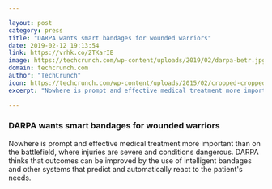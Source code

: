 ```yaml
---

layout: post
category: press
title: "DARPA wants smart bandages for wounded warriors"
date: 2019-02-12 19:13:54
link: https://vrhk.co/2TKarIB
image: https://techcrunch.com/wp-content/uploads/2019/02/darpa-betr.jpg?w=590
domain: techcrunch.com
author: "TechCrunch"
icon: https://techcrunch.com/wp-content/uploads/2015/02/cropped-cropped-favicon-gradient.png?w=180
excerpt: "Nowhere is prompt and effective medical treatment more important than on the battlefield, where injuries are severe and conditions dangerous. DARPA thinks that outcomes can be improved by the use of intelligent bandages and other systems that predict and automatically react to the patient's needs."

---
```


### DARPA wants smart bandages for wounded warriors

Nowhere is prompt and effective medical treatment more important than on the battlefield, where injuries are severe and conditions dangerous. DARPA thinks that outcomes can be improved by the use of intelligent bandages and other systems that predict and automatically react to the patient's needs.